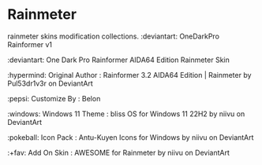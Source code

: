 # Rainmeter
rainmeter skins modification collections.
:deviantart: OneDarkPro Rainformer v1 

:deviantart: One Dark Pro Rainformer AIDA64 Edition Rainmeter Skin 

:hypermind: Original Author :   Rainformer 3.2 AIDA64 Edition | Rainmeter by Pul53dr1v3r on DeviantArt

:pepsi:  Customize By : Belon

:windows: Windows 11 Theme  : bliss OS for Windows 11 22H2 by niivu on DeviantArt

:pokeball:  Icon Pack : Antu-Kuyen Icons for Windows by niivu on DeviantArt

:+fav: Add On Skin :  AWESOME for Rainmeter by niivu on DeviantArt

